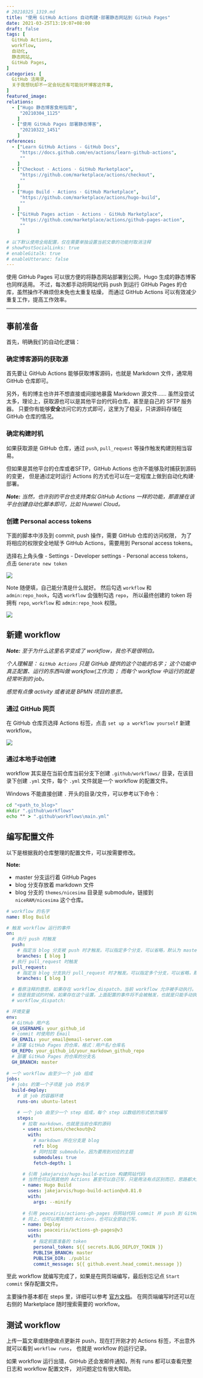 ```yaml
---
# 20210325_1319.md
title: "使用 GitHub Actions 自动构建·部署静态网站到 GitHub Pages"
date: 2021-03-25T13:19:07+08:00
draft: false
tags: [
  GitHub Actions,
  workflow,
  自动化,
  静态网站,
  GitHub Pages,
]
categories: [
  GitHub 活用录,
  关于我想玩却不一定会玩还有可能玩坏博客这件事,
]
featured_image: 
relations: 
  - ["Hugo 静态博客食用指南",
     "20210304_1125"
    ]
  - ["使用 GitHub Pages 部署静态博客",
     "20210322_1451"
    ]
references: 
  - ["Learn GitHub Actions - GitHub Docs", 
     "https://docs.github.com/en/actions/learn-github-actions", 
     ""
    ]
  - ["Checkout · Actions · GitHub Marketplace", 
     "https://github.com/marketplace/actions/checkout", 
     ""
    ]
  - ["Hugo Build · Actions · GitHub Marketplace", 
     "https://github.com/marketplace/actions/hugo-build", 
     ""
    ]
  - ["GitHub Pages action · Actions · GitHub Marketplace", 
     "https://github.com/marketplace/actions/github-pages-action", 
     ""
    ]

# 以下默认使用全局配置，仅在需要单独设置当前文章的功能时取消注释
# showPostSocialLinks: true
# enableGitalk: true 
# enableUtteranc: false
---
```


使用 GitHub Pages 可以很方便的将静态网站部署到公网，Hugo 生成的静态博客也同样适用。
不过，每次都手动将网站代码 push 到运行 GitHub Pages 的仓库，虽然操作不麻烦但未免也太重复枯燥，
而通过 GitHub Actions 可以有效减少重复工作，提高工作效率。

---

## 事前准备

首先，明确我们的自动化逻辑：

### 确定博客源码的获取源

首先要让 GitHub Actions 能够获取博客源码，也就是 Markdown 文件，通常用 GitHub 仓库即可。

另外，有的博主也许并不想直接或间接地暴露 Markdown 源文件……
虽然没尝试太多，理论上，获取源也可以是其他平台的代码仓库，甚至是自己的 SFTP 服务器。
只要你有能够**安全**访问它的方式即可，这里为了稳妥，只讲源码存储在 GitHub 仓库的情况。

### 确定构建时机

如果获取源是 GitHub 仓库，通过 `push`, `pull_request` 等操作触发构建则相当容易。

但如果是其他平台的仓库或者SFTP，GitHub Actions 也许不能够及时捕获到源码的变更，
但是通过定时运行 Actions 的方式也可以在一定程度上做到自动化构建·部署。

***Note:** 当然，也许别的平台也支持类似 GitHub Actions 一样的功能，那直接在该平台创建自动化脚本即可，比如 Huwwei Cloud。*

### 创建 Personal access tokens

下面的脚本中涉及到 commit, push 操作，需要 GitHub 仓库的访问权限，
为了将相应的权限安全地赋予 GitHub Actions，需要用到 Personal access tokens。

选择右上角头像 - Settings - Developer settings - Personal access tokens，
点击 `Generate new token` 

![](https://cdn.jsdelivr.net/gh/niceRAM/blog-images/img/20210325_1319/2021/03/25/16-24-20-372-c2a0c7.png)

Note 随便填，自己能分清是什么就好。
然后勾选 `workflow` 和 `admin:repo_hook`，勾选 `workflow` 会强制勾选 `repo`，
所以最终创建的 token 将拥有 `repo`, `workflow` 和 `admin:repo_hook` 权限。

![](https://cdn.jsdelivr.net/gh/niceRAM/blog-images/img/20210325_1319/2021/03/25/16-36-57-274-48ddda.png)

## 新建 workflow
***Note:** 至于为什么这里名字变成了 workflow，我也不是很明白。*

*个人理解是： `GitHub Actions` 只是 GitHub 提供的这个功能的名字；
这个功能中真正配置、运行的东西叫做 workflow(工作流)；
而每个 workflow 中运行的就是经常听到的 job。*

*感觉有点像 activity 或者说是 BPMN 项目的意思。*

### 通过 GitHub 网页

在 GitHub 仓库页选择 Actions 标签，点击 `set up a workflow yourself` 新建 workflow。

![](https://cdn.jsdelivr.net/gh/niceRAM/blog-images/img/20210325_1319/2021/03/25/14-53-45-111-2d2f4c.png)

### 通过本地手动创建

workflow 其实是在当前仓库当前分支下创建 `.github/workflows/` 目录，在该目录下创建 `.yml` 文件，每个 `.yml` 文件就是一个 workflow 的配置文件。

Windows 不能直接创建 `.` 开头的目录/文件，可以参考以下命令：

```cmd
cd "<path_to_blog>"
mkdir ".github\workflows"
echo "" > ".github\workflows\main.yml"
```

## 编写配置文件

以下是根据我的仓库整理的配置文件，可以按需要修改。

**Note:**
- master 分支运行着 GitHub Pages
- blog 分支存放着 markdown 文件
- blog 分支的 `themes/nicesima` 目录是 submodule，链接到 `niceRAM/nicesima` 这个仓库。

```yaml
# workflow 的名字
name: Blog Build

# 触发 workflow 运行的事件
on:
  # 执行 push 时触发
  push:
    # 指定当 blog 分支被 push 时才触发。可以指定多个分支，可以省略，默认为 master
    branches: [ blog ]
  # 执行 pull_request 时触发
  pull_request:
    # 指定当 blog 分支执行 pull_request 时才触发。可以指定多个分支，可以省略，默认为 master
    branches: [ blog ]

  # 看原注释的意思，如果存在 workflow_dispatch，当前 workflow 允许被手动执行。
  # 但是我尝试的时候，如果存在这个设置，上面配置的事件将不会被触发，也就是只能手动执行。
  # workflow_dispatch:

# 环境变量
env:
  # GitHub 用户名
  GH_USERNAME: your_github_id
  # commit 时使用的 Email
  GH_EMAIL: your_email@email-server.com
  # 部署 GitHub Pages 的仓库，格式：用户名/仓库名
  GH_REPO: your_github_id/your_markdown_github_repo
  # 部署 GitHub Pages 的仓库的分支名
  GH_BRANCH: master
  
# 一个 workflow 由至少一个 job 组成
jobs:
  # jobs 的第一个子项是 job 的名字  
  build-deploy:
    # 该 job 的容器环境    
    runs-on: ubuntu-latest

    # 一个 job 由至少一个 step 组成，每个 step 以数组的形式依次编写    
    steps:
      # 拉取 markdown，也就是当前仓库的源码
      - uses: actions/checkout@v2
        with:
          # markdown 所在分支是 blog
          ref: blog
          # 同时拉取 submodule，因为要用到对应的主题
          submodules: true
          fetch-depth: 1

      # 引用 jakejarvis/hugo-build-action 构建网站代码
      # 当然也可以用其他的 Actions 甚至可以自己写，只是用法有点区别而已，思路都大同小异
      - name: Hugo Build
        uses: jakejarvis/hugo-build-action@v0.81.0
        with:
          args: --minify
          
      # 引用 peaceiris/actions-gh-pages 将网站代码 commit 并 push 到 GitHub Pages 仓库
      # 同上，也可以用其他的 Actions，也可以全部自己写。
      - name: Deploy
        uses: peaceiris/actions-gh-pages@v3
        with:
          # 指定前面准备的 token
          personal_token: ${{ secrets.BLOG_DEPLOY_TOKEN }}
          PUBLISH_BRANCH: master
          PUBLISH_DIR: ./public
          commit_message: ${{ github.event.head_commit.message }}
```

至此 workflow 就编写完成了，如果是在网页端编写，最后别忘记点 `Start commit` 保存配置文件。

主要操作基本都在 steps 里，详细可以参考 [官方文档](https://docs.github.com/articles/configuring-workflows)。
在网页端编写时还可以在右侧的 Marketplace 随时搜索需要的 workflow。


## 测试 workflow

上传一篇文章或随便做点更新并 push，现在打开刚才的 Actions 标签，不出意外就可以看到 `workflow runs`，
也就是 workflow 的运行记录。

如果 workflow 运行出错，GitHub 还会发邮件通知，所有 runs 都可以查看完整日志和 workflow 配置文件，
对问题定位有很大帮助。

